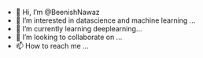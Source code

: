- 👋 Hi, I’m @BeenishNawaz
- 👀 I’m interested in datascience and machine  learning  ...
- 🌱 I’m currently learning deeplearning...
- 💞️ I’m looking to collaborate on  ...
- 📫 How to reach me ...

<!---
BeenishNawaz/BeenishNawaz is a ✨ special ✨ repository because its `README.md` (this file) appears on your GitHub profile.
You can click the Preview link to take a look at your changes.
--->
